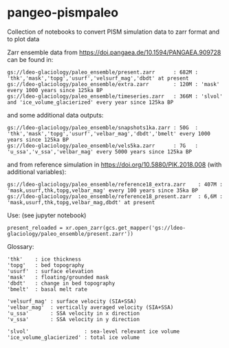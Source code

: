 # pangeo-pismpaleo
Collection of notebooks to convert PISM simulation data to zarr format and to plot data

Zarr ensemble data from https://doi.pangaea.de/10.1594/PANGAEA.909728 can be found in:

    gs://ldeo-glaciology/paleo_ensemble/present.zarr      : 682M : 'thk','mask','topg','usurf','velsurf_mag','dbdt' at present
    gs://ldeo-glaciology/paleo_ensemble/extra.zarr        : 120M : 'mask' every 1000 years since 125ka BP
    gs://ldeo-glaciology/paleo_ensemble/timeseries.zarr   : 366M : 'slvol' and 'ice_volume_glacierized' every year since 125ka BP

and some additional data outputs:

    gs://ldeo-glaciology/paleo_ensemble/snapshots1ka.zarr : 50G  : 'thk','mask','topg','usurf','velbar_mag','dbdt','bmelt' every 1000 years since 125ka BP
    gs://ldeo-glaciology/paleo_ensemble/vels5ka.zarr      : 7G   : 'u_ssa','v_ssa','velbar_mag' every 5000 years since 125ka BP


and from reference simulation in https://doi.org/10.5880/PIK.2018.008 (with additional variables):

    gs://ldeo-glaciology/paleo_ensemble/reference18_extra.zarr    : 407M : 'mask,usurf,thk,topg,velbar_mag' every 100 years since 35ka BP
    gs://ldeo-glaciology/paleo_ensemble/reference18_present.zarr  : 6,6M : 'mask,usurf,thk,topg,velbar_mag,dbdt' at present


Use: (see jupyter notebook)

    present_reloaded = xr.open_zarr(gcs.get_mapper('gs://ldeo-glaciology/paleo_ensemble/present.zarr')) 

Glossary:

    'thk'    : ice thickness
    'topg'   : bed topography
    'usurf'  : surface elevation
    'mask'   : floating/grounded mask
    'dbdt'   : change in bed topography
    'bmelt'  : basal melt rate

    'velsurf_mag' : surface velocity (SIA+SSA)
    'velbar_mag'  : vertically averaged velocity (SIA+SSA)
    'u_ssa'       : SSA velocity in x direction 
    'v_ssa'       : SSA velocity in y direction
   
    'slvol'                  : sea-level relevant ice volume
    'ice_volume_glacierized' : total ice volume
